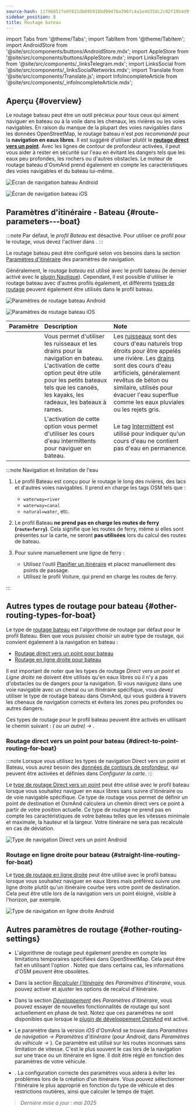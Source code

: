 ```yaml
---
source-hash: 11f96851fe0f021db695918bd99476a396fc4a1e4d35dc2c02f19b4d9f965751
sidebar_position: 8
title: Routage bateau
---
```

import Tabs from '@theme/Tabs';
import TabItem from '@theme/TabItem';
import AndroidStore from '@site/src/components/buttons/AndroidStore.mdx';
import AppleStore from '@site/src/components/buttons/AppleStore.mdx';
import LinksTelegram from '@site/src/components/_linksTelegram.mdx';
import LinksSocial from '@site/src/components/_linksSocialNetworks.mdx';
import Translate from '@site/src/components/Translate.js';
import InfoIncompleteArticle from '@site/src/components/_infoIncompleteArticle.mdx';



## Aperçu {#overview}

Le routage bateau peut être un outil précieux pour tous ceux qui aiment naviguer en bateau ou à la voile dans les chenaux, les rivières ou les voies navigables. En raison du manque de la plupart des voies navigables dans les données OpenStreetMap, le routage bateau n'est *pas recommandé* pour la **navigation en eaux libres**. Il est suggéré d'utiliser plutôt le **[routage direct vers un point](#direct-to-point-routing-for-boat)**. Avec les lignes de contour de profondeur activées, il peut vous aider à rester en sécurité sur l'eau en évitant les dangers tels que les eaux peu profondes, les rochers ou d'autres obstacles.
Le moteur de routage bateau d'OsmAnd prend également en compte les caractéristiques des voies navigables et du bateau lui-même.

<Tabs groupId="operating-systems">

<TabItem value="android" label="Android">

![Écran de navigation bateau Android](@site/static/img/navigation/boat/boat_navigation_android.png)

</TabItem>

<TabItem value="ios" label="iOS">

![Écran de navigation bateau iOS](@site/static/img/navigation/boat/boat_navigation_ios.png)

</TabItem>

</Tabs>

## Paramètres d'itinéraire - Bateau {#route-parameters---boat}

:::note
Par défaut, le *profil Bateau* est désactivé. Pour utiliser ce profil pour le routage, vous devez l'activer dans *<Translate android="true" ids="shared_string_menu,shared_string_settings,application_profiles"/>*.
:::

Le routage bateau peut être configuré selon vos besoins dans la section [Paramètres d'itinéraire](../../navigation/guidance/navigation-settings.md#route-parameters) des paramètres de navigation.

Généralement, le *routage bateau* est utilisé avec le profil bateau (le dernier activé avec le [plugin Nautique](../../plugins/nautical-charts.md)). Cependant, il est possible d'utiliser le routage bateau avec d'autres profils également, et différents [types de routage](#other-routing-types-for-boat) peuvent également être utilisés dans le profil bateau.

<Tabs groupId="operating-systems">

<TabItem value="android" label="Android">

![Paramètres de routage bateau Android](@site/static/img/navigation/routing/boat_routing_andr.png)

</TabItem>

<TabItem value="ios" label="iOS">

![Paramètres de routage bateau iOS](@site/static/img/navigation/routing/boat_routing_ios.png)

</TabItem>

</Tabs>

| Paramètre | Description | Note |
|:------------|:---------------|:---------------|
| *<Translate android="true" ids="routing_attr_allow_streams_name"/>* | Vous permet d'utiliser les ruisseaux et les drains pour la navigation en bateau. L'activation de cette option peut être utile pour les petits bateaux tels que les canoës, les kayaks, les radeaux, les bateaux à rames. | Les [ruisseaux](https://wiki.openstreetmap.org/wiki/Tag:waterway%3Dstream) sont des cours d'eau naturels trop étroits pour être appelés une rivière. Les [drains](https://wiki.openstreetmap.org/wiki/Tag:waterway%3Ddrain) sont des cours d'eau artificiels, généralement revêtus de béton ou similaire, utilisés pour évacuer l'eau superflue comme les eaux pluviales ou les rejets gris. |
| *<Translate android="true" ids="routing_attr_allow_intermittent_name"/>* | L'activation de cette option vous permet d'utiliser les cours d'eau intermittents pour naviguer en bateau. | Le tag [Intermittent](https://wiki.openstreetmap.org/wiki/Key:intermittent) est utilisé pour indiquer qu'un cours d'eau ne contient pas d'eau en permanence. |

:::note Navigation et limitation de l'eau

1. Le profil Bateau est conçu pour le routage le long des rivières, des lacs et d'autres voies navigables. Il prend en charge les tags OSM tels que :
    - `waterway=river`
    - `waterway=canal`
    - `natural=water`, etc.

2. Le profil Bateau **ne prend pas en charge les routes de ferry (`route=ferry`)**. Cela signifie que les routes de ferry, même si elles sont présentes sur la carte, ne seront **pas utilisées** lors du calcul des routes de bateau.

3. Pour suivre manuellement une ligne de ferry :

    - Utilisez l'outil [Planifier un itinéraire](../../plan-route/create-route.md) et placez manuellement des points de passage.
    - Utilisez le profil Voiture, qui prend en charge les routes de ferry.

:::

## Autres types de routage pour bateau {#other-routing-types-for-boat}

Le type de [routage bateau](#route-parameters---boat) est l'algorithme de routage par défaut pour le profil Bateau. Bien que vous puissiez choisir un autre type de routage, qui convient également à la navigation en bateau :

- [Routage direct vers un point pour bateau](./boat-navigation.md#direct-to-point-routing-for-boat)
- [Routage en ligne droite pour bateau](./boat-navigation.md#straight-line-routing-for-boat)

Il est important de noter que les types de routage *Direct vers un point* et *Ligne droite* ne doivent être utilisés qu'en eaux libres où il n'y a pas d'obstacles ou de dangers pour la navigation. Si vous naviguez dans une voie navigable avec un chenal ou un itinéraire spécifique, vous devez utiliser le type de routage bateau dans OsmAnd, qui vous guidera à travers les chenaux de navigation corrects et évitera les zones peu profondes ou autres dangers.

Ces types de routage pour le profil bateau peuvent être activés en utilisant le chemin suivant : *<Translate android="true" ids="shared_string_menu,shared_string_settings,configure_profile"/> (<Translate android="true" ids="app_mode_boat"/> ou un autre) → <Translate android="true" ids="routing_settings_2,nav_type_hint"/>*.

### Routage direct vers un point pour bateau {#direct-to-point-routing-for-boat}

:::note
Lorsque vous utilisez les types de navigation Direct vers un point et Bateau, vous aurez besoin des [données de contours de profondeur](../../plugins/nautical-charts.md#nautical-map-style), qui peuvent être activées et définies dans *Configurer la carte*.
:::

Le [type de routage Direct vers un point](./direct-to-point-routing.md) peut être utilisé avec le profil bateau lorsque vous souhaitez naviguer en eaux libres sans suivre d'itinéraire ou de voie navigable spécifique. Ce type de routage vous permet de définir un point de destination et OsmAnd calculera un chemin direct vers ce point à partir de votre position actuelle. Ce type de routage ne prend pas en compte les caractéristiques de votre bateau telles que les vitesses minimale et maximale, la hauteur et la largeur. Votre itinéraire ne sera pas recalculé en cas de déviation.

![Type de navigation Direct vers un point Android](@site/static/img/navigation/boat/direct_navigation_type_android.png)

### Routage en ligne droite pour bateau {#straight-line-routing-for-boat}

Le [type de routage en ligne droite](./straight-line-routing) peut être utilisé avec le profil bateau lorsque vous souhaitez naviguer en eaux libres mais préférez suivre une ligne droite plutôt qu'un itinéraire courbe vers votre point de destination. Cela peut être utile lors de la navigation vers un point éloigné, visible à l'horizon, par exemple.

![Type de navigation en ligne droite Android](@site/static/img/navigation/boat/straight_navigation_type_android.png)

## Autres paramètres de routage {#other-routing-settings}

- L'algorithme de routage peut également prendre en compte les limitations temporaires spécifiées dans OpenStreetMap. Cela peut être fait en utilisant l'option *[<Translate android="true" ids="temporary_conditional_routing"/>](../routing/osmand-routing.md#consider-temporary-limitations)*. Notez que dans certains cas, les informations d'OSM peuvent être obsolètes.

- Dans la section [*Recalculer l'itinéraire*](../../navigation/guidance/navigation-settings.md#recalculate-route) des *Paramètres d'itinéraire*, vous pouvez activer et ajuster les options de recalcul d'itinéraire.

- Dans la section [*Développement*](../guidance/navigation-settings.md#development-settings) des *Paramètres d'itinéraire*, vous pouvez essayer de nouvelles fonctionnalités de routage qui sont actuellement en phase de test. Notez que ces paramètres ne sont disponibles que lorsque le [plugin de développement OsmAnd](../../plugins/development.md) est activé.

- Le paramètre *[<Translate ios="true" ids="road_speeds"/>](../guidance/navigation-settings.md#road-speeds)* dans la version *iOS* d'OsmAnd se trouve dans *Paramètres de navigation → Paramètres d'itinéraire* (pour *Android*, dans *Paramètres du véhicule → [<Translate android="true" ids="default_speed_setting_title"/>](../guidance/navigation-settings.md#default-speed--road-speeds)*). Ce paramètre est utilisé sur les routes inconnues sans limitation de vitesse. C'est le plus souvent le cas lors de la navigation sur une trace ou un itinéraire en ligne. Il doit être réglé en fonction des paramètres de votre véhicule.

- *[<Translate ios="true" ids="vehicle_parameters"/>](../guidance/navigation-settings.md#vehicle-parameters)*. La configuration correcte des paramètres vous aidera à éviter les problèmes lors de la création d'un itinéraire. Vous pouvez sélectionner l'itinéraire le plus approprié en fonction du type de véhicule et des restrictions routières, ainsi que calculer le temps de trajet.

> *Dernière mise à jour : mai 2025*